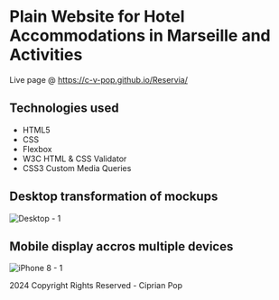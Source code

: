 <h1>Plain Website for Hotel Accommodations in Marseille and Activities</h1>

Live page @ https://c-v-pop.github.io/Reservia/

<h2>Technologies used</h2>
<ul>
  <li>HTML5</li>
  <li>CSS</li>
  <li>Flexbox</li>
  <li>W3C HTML & CSS Validator</li>
  <li>CSS3 Custom Media Queries</li>
</ul>

<h2>Desktop transformation of mockups </h2>

![Desktop - 1](https://user-images.githubusercontent.com/61190539/204389497-a546e98e-3bc7-489c-9d19-feadb787a2b3.png)

<h2>Mobile display accros multiple devices</h2>

![iPhone 8 - 1](https://user-images.githubusercontent.com/61190539/204389603-dad8a675-51b7-47b8-96ae-d4037e1cdb46.png)


2024 Copyright Rights Reserved - Ciprian Pop
